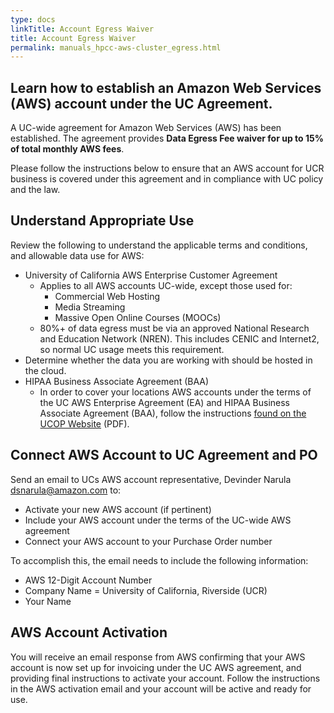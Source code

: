 ```yaml
---
type: docs
linkTitle: Account Egress Waiver
title: Account Egress Waiver
permalink: manuals_hpcc-aws-cluster_egress.html
---
```


## Learn how to establish an Amazon Web Services (AWS) account under the UC Agreement.

A UC-wide agreement for Amazon Web Services (AWS) has been established. The agreement provides **Data Egress Fee waiver for up to 15% of total monthly AWS fees**.

Please follow the instructions below to ensure that an AWS account for UCR business is covered under this agreement and in compliance with UC policy and the law.

## Understand Appropriate Use

Review the following to understand the applicable terms and conditions, and allowable data use for AWS:

* University of California AWS Enterprise Customer Agreement
  * Applies to all AWS accounts UC-wide, except those used for:
    * Commercial Web Hosting
    * Media Streaming
    * Massive Open Online Courses (MOOCs)
  * 80%+ of data egress must be via an approved National Research and Education Network (NREN).  This includes CENIC and Internet2, so normal UC usage meets this requirement.
* Determine whether the data you are working with should be hosted in the cloud.
* HIPAA Business Associate Agreement (BAA)
  * In order to cover your locations AWS accounts under the terms of the UC AWS Enterprise Agreement (EA) and HIPAA Business Associate Agreement (BAA), follow the instructions [found on the UCOP Website](http://www.ucop.edu/cloud-services-contracts/_files/UC-BAA-final-draft_v2.0-final.pdf") (PDF).

## Connect AWS Account to UC Agreement and PO

Send an email to UCs AWS account representative, Devinder Narula <dsnarula@amazon.com> to:

* Activate your new AWS account (if pertinent)
* Include your AWS account under the terms of the UC-wide AWS agreement
* Connect your AWS account to your Purchase Order number

To accomplish this, the email needs to include the following information:

* AWS 12-Digit Account Number
* Company Name = University of California, Riverside (UCR)
* Your Name

## AWS Account Activation

You will receive an email response from AWS confirming that your AWS account is now set up for invoicing under the UC AWS agreement, and providing final instructions to activate your account. Follow the instructions in the AWS activation email and your account will be active and ready for use.


